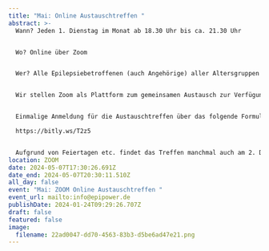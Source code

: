 ```yaml
---
title: "Mai: Online Austauschtreffen "
abstract: >-
  Wann? Jeden 1. Dienstag im Monat ab 18.30 Uhr bis ca. 21.30 Uhr 


  Wo? Online über Zoom


  Wer? Alle Epilepsiebetroffenen (auch Angehörige) aller Altersgruppen


  Wir stellen Zoom als Plattform zum gemeinsamen Austausch zur Verfügung. Die Teilnehmer können in themenspezifische Breakoutsessions, um über alle verschiedenen Themen rund um Epilepsie, aber auch Privates zu diskutieren. Wir haben eine sehr lockere Atmosphäre und jeder kann kommen und gehen, wie es persönlich am angenehmsten ist.


  Einmalige Anmeldung für die Austauschtreffen über das folgende Formular:

  https://bitly.ws/T2z5


  Aufgrund von Feiertagen etc. findet das Treffen manchmal auch am 2. Dienstag statt. Das kann aber den jeweiligen Treffen unter Events entnommen werden.
location: ZOOM
date: 2024-05-07T17:30:26.691Z
date_end: 2024-05-07T20:30:11.510Z
all_day: false
event: "Mai: ZOOM Online Austauschtreffen "
event_url: mailto:info@epipower.de
publishDate: 2024-01-24T09:29:26.707Z
draft: false
featured: false
image:
  filename: 22ad0047-dd70-4563-83b3-d5be6ad47e21.png
---
```

